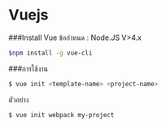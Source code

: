 # Vuejs

###Install Vue
ข้อกำหนด : Node.JS V>4.x
```bash
$npm install -g vue-cli
```
###การใช้งาน
```bash
$ vue init <template-name> <project-name>
```
ตัวอย่าง
```bash
$ vue init webpack my-project
```
